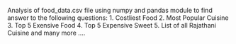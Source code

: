 Analysis of food_data.csv file using numpy and pandas module to find answer to the following questions:
     1. Costliest Food
     2. Most Popular Cuisine
     3. Top 5 Exensive Food
     4. Top 5 Expensive Sweet
     5. List of all Rajathani Cuisine
     and many more ....
